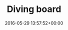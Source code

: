 ---
title:		"Diving board"
type:		"photos"
mediatype:		"upload"
location:		"Berlin, Germany"
date:		"2016-05-29 13:57:52+00:00"
album:		"abandoned"
filename:		"stadtbad-wedding-anna.md"
series:		"stadtbad"
cl_public_id:		"abandoned/stadtbad-wedding-anna"
cl_version:		1497000049
format:		"tiff"
bytes:		2301588
width:		810
height:		1440
colours:
- "#8E8961"
- "#80734A"
- "#352F1B"
- "#141F14"
- "#878770"
- "#758874"
- "#1F2621"
- "#C2C3AB"
- "#2B2F1D"
- "#13221F"
- "#918974"
- "#C3B9A4"
- "#01675A"
- "#B1C0AF"
- "#142326"
- "#7F8246"
- "#2B2C24"
- "#B3AE7D"
- "#43838D"
- "#687A81"
- "#557787"
- "#031206"
- "#68744E"
- "#825F4B"
- "#52734C"
- "#3E7C52"
- "#39241A"
exposure_mode:		"Auto"
program:		"Aperture-priority AE"
aperture:		"2.8"
focal_length:		"55.0 mm"
iso:		"800"
shutter_speed:		"1/100"
metering:		"Multi-segment"
flash:		"Off, Did not fire"
white_balance:		"Custom"
colour_temp:		"5000"
has_crop:		"true"
orientation:		"Horizontal (normal)"
camera_model:		"NIKON D800"
lens_info:		"24-70mm f/2.8"
artist:		"No artist info"
x_resolution:		"300"
y_resolution:		"300"
---